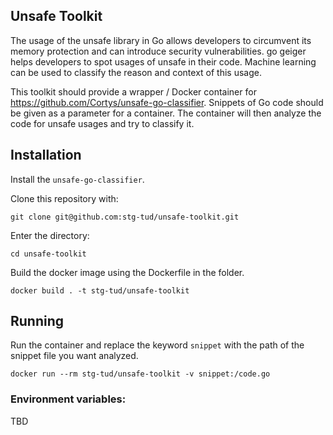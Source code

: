 ## Unsafe Toolkit

The usage of the unsafe library in Go allows developers to circumvent its memory
protection and can introduce security vulnerabilities. go geiger helps developers
to spot usages of unsafe in their code. Machine learning can be used to classify
the reason and context of this usage.

This toolkit should provide a wrapper / Docker container for 
https://github.com/Cortys/unsafe-go-classifier. Snippets of Go code should be given as a parameter for a container. The container will then analyze the code for unsafe usages and try to classify it. 

## Installation 

Install the `unsafe-go-classifier`.

Clone this repository with:

`git clone git@github.com:stg-tud/unsafe-toolkit.git`

Enter the directory:

`cd unsafe-toolkit`

Build the docker image using the Dockerfile in the folder.

`docker build . -t stg-tud/unsafe-toolkit`

## Running 
 
Run the container and replace the keyword `snippet` with the path of the snippet file you want analyzed.

`docker run --rm stg-tud/unsafe-toolkit -v snippet:/code.go` 

### Environment variables:

TBD


